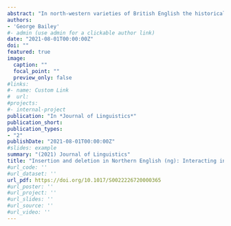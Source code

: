 ```yaml
---
abstract: "In north-western varieties of British English the historical process of ng-coalescence that simplified nasal + stop clusters in words like _wrong_ and _singer_ never ran to completion, with surface variation between [ŋ] and [ŋɡ] remaining to this day. This paper presents an empirical study of this synchronic variation, specifically to test predictions made by the life cycle of phonological processes; a diachronic account of /ɡ/-deletion has been proposed under this framework, but crucially the life cycle makes hitherto-untested predictions regarding the synchronic behaviour of (ng) in north-west England. Data from 30 sociolinguistic interviews indicate that these predictions are largely met: internal constraints on the variable are almost entirely accounted for by assuming cyclic application of /ɡ/-deletion across a stratified phonology. There is also evidence of apparent time change in the pre-pausal environment, which is becoming increasingly [ɡ]-favouring contrary to the life cycle’s predictions. It is argued that this reflects a separate innovation in the life cycle of (ng), with synchronic variation reflecting two processes: (i) the original deletion, overlaid with (ii) a prosodically-conditioned insertion process. These results have implications for theories of language change and the architecture of grammar and add to a growing body of evidence suggesting that the effect of pause on probabilistic phenomena can be synchronically variable and diachronically unstable."
authors:
- 'George Bailey'
#- admin (use admin for a clickable author link)
date: "2021-08-01T00:00:00Z"
doi: ""
featured: true
image:
  caption: ""
  focal_point: ""
  preview_only: false
#links:
#- name: Custom Link
#  url: 
#projects:
#- internal-project
publication: "In *Journal of Linguistics*"
publication_short: 
publication_types:
- "2"
publishDate: "2021-08-01T00:00:00Z"
#slides: example
summary: "(2021) Journal of Linguistics"
title: "Insertion and deletion in Northern English (ng): Interacting innovations in the life cycle of phonological processes"
#url_code: ''
#url_dataset: ''
url_pdf: https://doi.org/10.1017/S0022226720000365
#url_poster: ''
#url_project: ''
#url_slides: ''
#url_source: ''
#url_video: ''
---
```

